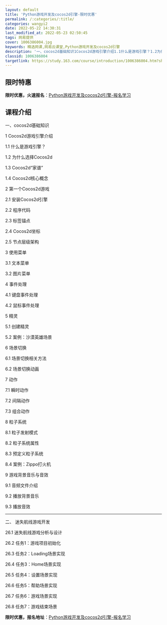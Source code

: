 ```yaml
---
layout: default
title: 'Python游戏开发及cocos2d引擎-限时优惠'
permalink: /:categories/:title/
categories: wangyi2
date: 2022-05-22 14:30:31
last_modified_at: 2022-05-23 02:50:45
tags: 网易提供
cover: 1006386004.jpg
keywords: 精选网课,网易云课堂,Python游戏开发及cocos2d引擎
description: '一、cocos2d基础知识1Cocos2d游戏引擎介绍1.1什么是游戏引擎？1.2为什么选择Cocos2d1.3Coco'
classid: 1006386004
targetlink: https://study.163.com/course/introduction/1006386004.htm?share=1&shareId=1025206652&utm_campaign=share&utm_medium=iphoneShare&utm_source=&utm_u=1025206652
---
```


## 限时特惠

**限时优惠，火速报名**：[Python游戏开发及cocos2d引擎-报名学习](https://study.163.com/course/introduction/1006386004.htm?share=1&shareId=1025206652&utm_campaign=share&utm_medium=iphoneShare&utm_source=&utm_u=1025206652)

## 课程介绍

一、cocos2d基础知识

1 Cocos2d游戏引擎介绍

1.1 什么是游戏引擎？

1.2 为什么选择Cocos2d

1.3 Cocos2d“家谱”

1.4 Cocos2d核心概念

2 第一个Cocos2d游戏

2.1 安装Cocos2d引擎

2.2 程序代码

2.3 标签锚点

2.4 Cocos2d坐标

2.5 节点层级架构

3 使用菜单

3.1 文本菜单

3.2 图片菜单

4 事件处理

4.1 键盘事件处理

4.2 鼠标事件处理

5 精灵

5.1 创建精灵

5.2 案例：沙漠英雄场景

6 场景切换

6.1 场景切换相关方法

6.2 场景切换动画

7 动作

7.1 瞬时动作

7.2 间隔动作

7.3 组合动作

8 粒子系统

8.1 粒子发射模式

8.2 粒子系统属性

8.3 预定义粒子系统

8.4 案例：Zippo打火机

9 游戏背景音乐与音效

9.1 音频文件介绍

9.2 播放背景音乐

9.3 播放音效 

--------------------------------------

二、 迷失航线游戏开发

26.1 迷失航线游戏分析与设计

26.2 任务1：游戏项目初始化

26.3 任务2：Loading场景实现

26.4 任务3：Home场景实现

26.5 任务4：设置场景实现

26.6 任务5：帮助场景实现

26.7 任务6：游戏场景实现

26.8 任务7：游戏结束场景

**限时优惠，报名地址**：[Python游戏开发及cocos2d引擎-报名学习](https://study.163.com/course/introduction/1006386004.htm?share=1&shareId=1025206652&utm_campaign=share&utm_medium=iphoneShare&utm_source=&utm_u=1025206652)


